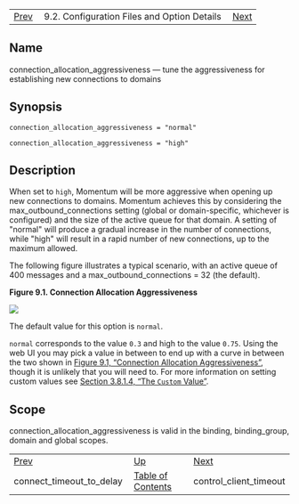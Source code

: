 |     |     |     |
| --- | --- | --- |
| [Prev](conf.ref.connect_timeout_to_delay)  | 9.2. Configuration Files and Option Details |  [Next](conf.ref.control_client_timeout.php) |

<a name="conf.ref.connection_allocation_aggressiveness"></a>
## Name

connection_allocation_aggressiveness — tune the aggressiveness for establishing new connections to domains

## Synopsis

`connection_allocation_aggressiveness = "normal"`

`connection_allocation_aggressiveness = "high"`

<a name="idp8687472"></a>
## Description

When set to `high`, Momentum will be more aggressive when opening up new connections to domains. Momentum achieves this by considering the max_outbound_connections setting (global or domain-specific, whichever is configured) and the size of the active queue for that domain. A setting of "normal" will produce a gradual increase in the number of connections, while "high" will result in a rapid number of new connections, up to the maximum allowed.

The following figure illustrates a typical scenario, with an active queue of 400 messages and a max_outbound_connections = 32 (the default).

<a name="conf.ref.connagg-diagram"></a>

**Figure 9.1. Connection Allocation Aggressiveness**

![](images/connagg.png)

The default value for this option is `normal`.

`normal` corresponds to the value `0.3` and high to the value `0.75`. Using the web UI you may pick a value in between to end up with a curve in between the two shown in [Figure 9.1, “Connection Allocation Aggressiveness”](conf.ref.connection_allocation_aggressiveness#conf.ref.connagg-diagram "Figure 9.1. Connection Allocation Aggressiveness"), though it is unlikely that you will need to. For more information on setting custom values see [Section 3.8.1.4, “The `Custom` Value”](web3.administration.php#web3.custom.value "3.8.1.4. The Custom Value").

<a name="idp8697712"></a>
## Scope

connection_allocation_aggressiveness is valid in the binding, binding_group, domain and global scopes.

|     |     |     |
| --- | --- | --- |
| [Prev](conf.ref.connect_timeout_to_delay)  | [Up](conf.ref.files.php) |  [Next](conf.ref.control_client_timeout.php) |
| connect_timeout_to_delay  | [Table of Contents](index) |  control_client_timeout |
